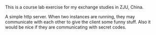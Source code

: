 
This is a course lab exercise for my exchange studies in ZJU, China.

A simple http server.
When two instances are running, they may communicate with each other to give the client some funny stuff.
Also it would be nice if they are communicating with secret codes.

